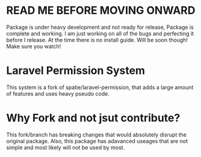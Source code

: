 # READ ME BEFORE MOVING ONWARD
Package is under heavy development and not ready for release, Package is complete and working. I am just working on all of the bugs and perfecting it before I release. At the time there is no install guide. Will be soon though! Make sure you watch!

# Laravel Permission System
This system is a fork of spatie/laravel-permission, that adds a large amount of features and uses heavy pseudo code. 

# Why Fork and not jsut contribute? 
This fork/branch has breaking changes that would absolutely disrupt the original package. Also, this package has adavanced useages that are not simple and most likely will not be used by most.